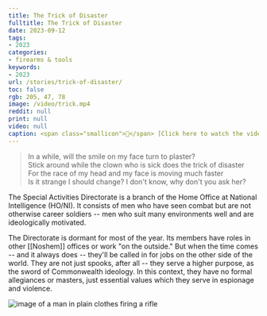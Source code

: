 ```yaml
---
title: The Trick of Disaster
fulltitle: The Trick of Disaster
date: 2023-09-12
tags:
- 2023
categories:
- firearms & tools
keywords:
- 2023
url: /stories/trick-of-disaster/
toc: false
rgb: 205, 47, 78
image: /video/trick.mp4
reddit: null
print: null
video: null
caption: <span class="smallicon">🎥</span> [Click here to watch the video with sound](/video/trick.mp4)
---
```

> In a while, will the smile on my face turn to plaster?<br>
Stick around while the clown who is sick does the trick of disaster<br>
For the race of my head and my face is moving much faster<br>
Is it strange I should change? I don't know, why don't you ask her?

The Special Activities Directorate is a branch of the Home Office at National Intelligence (HO/NI). It consists of men who have seen combat but are not otherwise career soldiers -- men who suit many environments well and are ideologically motivated.

The Directorate is dormant for most of the year. Its members have roles in other [[Noshem]] offices or work "on the outside." But when the time comes -- and it always does -- they'll be called in for jobs on the other side of the world. They are not just spooks, after all -- they serve a higher purpose, as the sword of Commonwealth ideology. In this context, they have no formal allegiances or masters, just essential values which they serve in espionage and violence.

![image of a man in plain clothes firing a rifle](/images/fullres/clown.jpg "Full image of an agent of the Special Activities Directorate during *Operation Sea of Reeds*.")